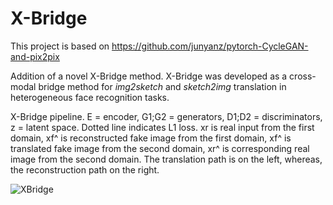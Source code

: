 # X-Bridge

This project is based on 
https://github.com/junyanz/pytorch-CycleGAN-and-pix2pix

Addition of a novel X-Bridge method. X-Bridge was developed as a cross-modal bridge method for _img2sketch_ and _sketch2img_
translation in heterogeneous face recognition tasks.

X-Bridge pipeline. E = encoder, G1;G2 = generators, D1;D2 = discriminators, 
z = latent space. Dotted line indicates L1 loss. xr is real input from the first domain, xf^ is
reconstructed fake image from the first domain, xf^ is translated fake image from the second
domain, xr^ is corresponding real image from the second domain. The translation path is on
the left, whereas, the reconstruction path on the right.

![XBridge](imgs/XBridge_structure.png)

